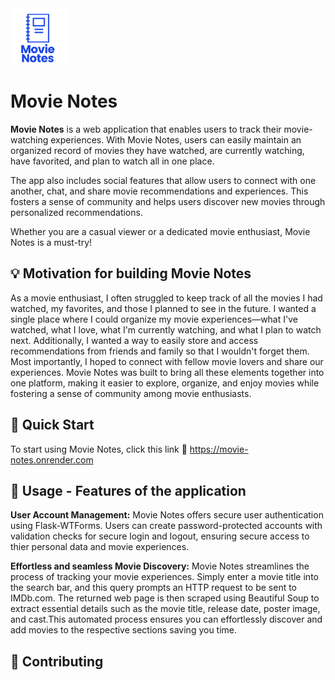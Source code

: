 <img src="/static/Images/Movie Notes-logo/Movie Notes (4).png" alt="Movie Notes Logo, an illustration of a notebook" width="90" height="90">

# Movie Notes
**Movie Notes** is a web application that enables users to track their movie-watching experiences. With Movie Notes, users can easily maintain an organized record of movies they have watched, are currently watching, have favorited, and plan to watch all in one place.

The app also includes social features that allow users to connect with one another, chat, and share movie recommendations and experiences. This fosters a sense of community and helps users discover new movies through personalized recommendations.

Whether you are a casual viewer or a dedicated movie enthusiast, Movie Notes is a must-try!

## :bulb: Motivation for building Movie Notes
As a movie enthusiast, I often struggled to keep track of all the movies I had watched, my favorites, and those I planned to see in the future. I wanted a single place where I could organize my movie experiences—what I've watched, what I love, what I'm currently watching, and what I plan to watch next. Additionally, I wanted a way to easily store and access recommendations from friends and family so that I wouldn't forget them. Most importantly, I hoped to connect with fellow movie lovers and share our experiences. Movie Notes was built to bring all these elements together into one platform, making it easier to explore, organize, and enjoy movies while fostering a sense of community among movie enthusiasts.


## :rocket: Quick Start
To start using Movie Notes, click this link :link: https://movie-notes.onrender.com


## :open_book: Usage - Features of the application
**User Account Management:**
Movie Notes offers secure user authentication using Flask-WTForms. Users can create password-protected accounts with validation checks for secure login and logout, ensuring secure access to thier personal data and movie experiences.

**Effortless and seamless Movie Discovery:**
Movie Notes streamlines the process of tracking your movie experiences. Simply enter a movie title into the search bar, and this query prompts an HTTP request to be sent to IMDb.com. The returned web page is then scraped using Beautiful Soup to extract essential details such as the movie title, release date, poster image, and cast.This automated process ensures you can effortlessly discover and add movies to the respective sections saving you time. 


## :handshake: Contributing
